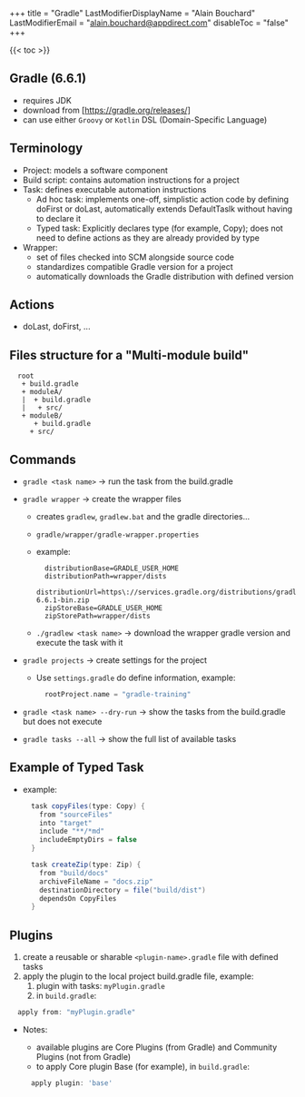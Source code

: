 +++
title = "Gradle"
LastModifierDisplayName = "Alain Bouchard"
LastModifierEmail = "alain.bouchard@appdirect.com"
disableToc = "false"
+++

{{< toc >}}

## Gradle (6.6.1)

- requires JDK
- download from [https://gradle.org/releases/]
- can use either `Groovy` or `Kotlin` DSL (Domain-Specific Language)

## Terminology

- Project: models a software component
- Build script: contains automation instructions for a project
- Task: defines executable automation instructions
  - Ad hoc task: implements one-off, simplistic action code by defining doFirst or doLast, automatically extends DefaultTaslk without having to declare it
  - Typed task: Explicitly declares type (for example, Copy); does not need to define actions as they are already provided by type
- Wrapper:
  - set of files checked into SCM alongside source code
  - standardizes compatible Gradle version for a project
  - automatically downloads the Gradle distribution with defined version

## Actions

- doLast, doFirst, ...

## Files structure for a "Multi-module build"

```text
  root
   + build.gradle
   + moduleA/
   |  + build.gradle
   |   + src/
   + moduleB/
      + build.gradle
     + src/
```

## Commands

- `gradle <task name>`  -> run the task from the build.gradle
- `gradle wrapper`      -> create the wrapper files
  - creates `gradlew`, `gradlew.bat` and the gradle directories...
  - `gradle/wrapper/gradle-wrapper.properties`
  - example:

    ```text
      distributionBase=GRADLE_USER_HOME
      distributionPath=wrapper/dists
      distributionUrl=https\://services.gradle.org/distributions/gradle-6.6.1-bin.zip
      zipStoreBase=GRADLE_USER_HOME
      zipStorePath=wrapper/dists
    ```

  - `./gradlew <task name>`       -> download the wrapper gradle version and execute the task with it
- `gradle projects`               -> create settings for the project
  - Use `settings.gradle` do define information, example:

    ```groovy
      rootProject.name = "gradle-training"
    ```

- `gradle <task name> --dry-run`  -> show the tasks from the build.gradle but does not execute
- `gradle tasks --all`            -> show the full list of available tasks

## Example of Typed Task

- example:

  ```groovy
    task copyFiles(type: Copy) {
      from "sourceFiles"
      into "target"
      include "**/*md"
      includeEmptyDirs = false
    }

    task createZip(type: Zip) {
      from "build/docs"
      archiveFileName = "docs.zip"
      destinationDirectory = file("build/dist")
      dependsOn CopyFiles
    }
  ```

## Plugins

1. create a reusable or sharable `<plugin-name>.gradle` file with defined tasks
1. apply the plugin to the local project build.gradle file, example:
    1. plugin with tasks: `myPlugin.gradle`
    1. in `build.gradle`:

  ```groovy
    apply from: "myPlugin.gradle"
  ```

- Notes:
  - available plugins are Core Plugins (from Gradle) and Community Plugins (not from Gradle)
  - to apply Core plugin Base (for example), in `build.gradle`:

  ```groovy
    apply plugin: 'base'
  ```
